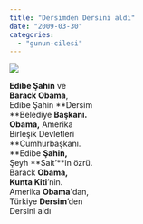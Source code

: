 ```yaml
---
title: "Dersimden Dersini aldı"
date: "2009-03-30"
categories: 
  - "gunun-cilesi"
---
```


**![](/uploads/image/imagesa.jpg)**

**Edibe Şahin** ve  
**Barack Obama**,  
Edibe Şahin **Dersim  
**Belediye **Başkanı.  
Obama,** Amerika  
Birleşik Devletleri  
**Cumhurbaşkanı.  
**Edibe **Şahin,**  
Şeyh **Sait’**in özrü.  
Barack **Obama,  
Kunta Kiti**’nin.  
Amerika **Obama**'dan,  
Türkiye **Dersim**’den  
Dersini aldı
